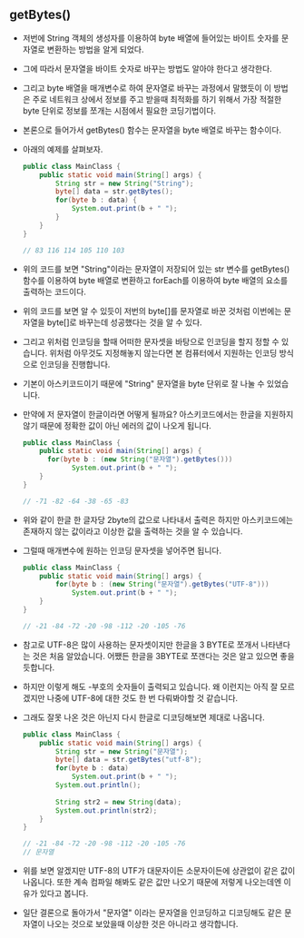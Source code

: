 ## getBytes()

- 저번에 String 객체의 생성자를 이용하여 byte 배열에 들어있는 바이트 숫자를
  문자열로 변환하는 방법을 알게 되었다.
- 그에 따라서 문자열을 바이트 숫자로 바꾸는 방법도 알아야 한다고 생각한다.
- 그리고 byte 배열을 매개변수로 하여 문자열로 바꾸는 과정에서 말했듯이
  이 방법은 주로 네트워크 상에서 정보를 주고 받을때 최적화를 하기 위해서 가장 적절한
  byte 단위로 정보를 쪼개는 시점에서 필요한 코딩기법이다.



- 본론으로 들어가서 getBytes() 함수는 문자열을 byte 배열로 바꾸는 함수이다.

- 아래의 예제를 살펴보자.

  ```java
  public class MainClass {
      public static void main(String[] args) {
          String str = new String("String");
          byte[] data = str.getBytes();
          for(byte b : data) {
              System.out.print(b + " ");
          }
      }
  }
  
  // 83 116 114 105 110 103
  ```

- 위의 코드를 보면 "String"이라는 문자열이 저장되어 있는 str 변수를 getBytes() 함수를 이용하여
  byte 배열로 변환하고 forEach를 이용하여 byte 배열의 요소를 출력하는 코드이다.

- 위의 코드를 보면 알 수 있듯이
  저번의 byte[]를 문자열로 바꾼 것처럼 이번에는 문자열을 byte[]로 바꾸는데 성공했다는 것을 알 수 있다.

- 그리고 위처럼 인코딩을 할때 어떠한 문자셋을 바탕으로 인코딩을 할지 정할 수 있습니다.
  위처럼 아무것도 지정해놓지 않는다면 본 컴퓨터에서 지원하는 인코딩 방식으로 인코딩을 진행합니다.

- 기본이 아스키코드이기 때문에 "String" 문자열을 byte 단위로 잘 나눌 수 있었습니다.

- 만약에 저 문자열이 한글이라면 어떻게 될까요?
  아스키코드에서는 한글을 지원하지 않기 때문에 정확한 값이 아닌 에러의 값이 나오게 됩니다.

  ```java
  public class MainClass {
      public static void main(String[] args) {
       	for(byte b : (new String("문자열").getBytes()))
              System.out.print(b + " ");
      }
  }
  
  // -71 -82 -64 -38 -65 -83
  ```

- 위와 같이 한글 한 글자당 2byte의 값으로 나타내서 출력은 하지만
  아스키코드에는 존재하지 않는 값이라고 이상한 값을 출력하는 것을 알 수 있습니다.

- 그럴때 매개변수에 원하는 인코딩 문자셋을 넣어주면 됩니다.

  ```java
  public class MainClass {
      public static void main(String[] args) {
          for(byte b : (new String("문자열").getBytes("UTF-8")))
              System.out.print(b + " ");
      }
  }
  
  // -21 -84 -72 -20 -98 -112 -20 -105 -76
  ```

- 참고로 UTF-8은 많이 사용하는 문자셋이지만 한글을 3 BYTE로 쪼개서 나타낸다는 것은 처음 알았습니다.
  어쨌든 한글을 3BYTE로 쪼갠다는 것은 알고 있으면 좋을듯합니다.

- 하지만 이렇게 해도 -부호의 숫자들이 출력되고 있습니다.
  왜 이런지는 아직 잘 모르겠지만 나중에 UTF-8에 대한 것도 한 번 다뤄봐야할 것 같습니다.

- 그래도 잘못 나온 것은 아닌지 다시 한글로 디코딩해보면 제대로 나옵니다.

  ```java
  public class MainClass {
      public static void main(String[] args) {
          String str = new String("문자열");
          byte[] data = str.getBytes("utf-8");
          for(byte b : data)
              System.out.print(b + " ");
          System.out.println();
          
          String str2 = new String(data);
          System.out.println(str2);
      }
  }
  
  // -21 -84 -72 -20 -98 -112 -20 -105 -76
  // 문자열
  ```

- 위를 보면 알겠지만 UTF-8의 UTF가 대문자이든 소문자이든에 상관없이 같은 값이 나옵니다.
  또한 계속 컴파일 해봐도 같은 값만 나오기 때문에 저렇게 나오는데엔 이유가 있다고 봅니다.

- 일단 결론으로 돌아가서 "문자열" 이라는 문자열을 인코딩하고 디코딩해도
  같은 문자열이 나오는 것으로 보았을때 이상한 것은 아니라고 생각합니다.